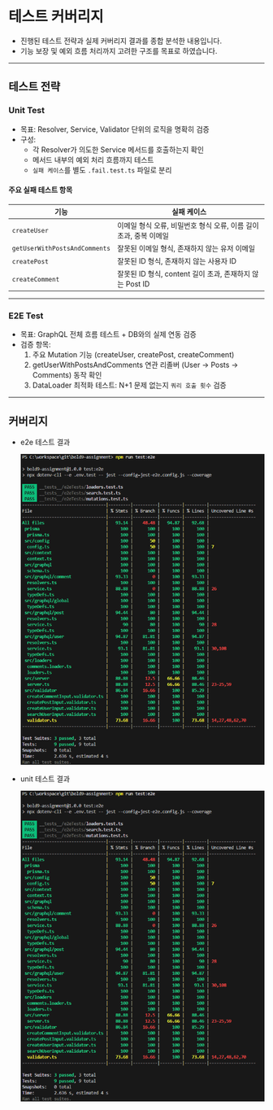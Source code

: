 # 테스트 커버리지

- 진행된 테스트 전략과 실제 커버리지 결과를 종합 분석한 내용입니다.
- 기능 보장 및 예외 흐름 처리까지 고려한 구조를 목표로 하였습니다.

---

## 테스트 전략

### Unit Test

- 목표: Resolver, Service, Validator 단위의 로직을 명확히 검증
- 구성:
  - 각 Resolver가 의도한 Service 메서드를 호출하는지 확인
  - 메서드 내부의 예외 처리 흐름까지 테스트
  - `실패 케이스`를 별도 `.fail.test.ts` 파일로 분리

#### 주요 실패 테스트 항목

| 기능                          | 실패 케이스                                                       |
| ----------------------------- | ----------------------------------------------------------------- |
| `createUser`                  | 이메일 형식 오류, 비밀번호 형식 오류, 이름 길이 초과, 중복 이메일 |
| `getUserWithPostsAndComments` | 잘못된 이메일 형식, 존재하지 않는 유저 이메일                                                |
| `createPost`                  | 잘못된 ID 형식, 존재하지 않는 사용자 ID                           |
| `createComment`               | 잘못된 ID 형식, content 길이 초과, 존재하지 않는 Post ID          |

---

### E2E Test

- 목표: GraphQL 전체 흐름 테스트 + DB와의 실제 연동 검증
- 검증 항목:
  1. 주요 Mutation 기능 (createUser, createPost, createComment)
  2. getUserWithPostsAndComments 연관 리졸버 (User → Posts → Comments) 동작 확인
  3. DataLoader 최적화 테스트: N+1 문제 없는지 `쿼리 호출 횟수` 검증

---

## 커버리지

- e2e 테스트 결과

  ![e2e](../images/e2e.png)

- unit 테스트 결과

  ![unit](../images/e2e.png)
